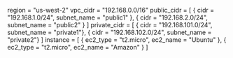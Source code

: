 
region = "us-west-2"
vpc_cidr = "192.168.0.0/16"
public_cidr = [
{ cidr = "192.168.1.0/24", subnet_name = "public1" },
{ cidr = "192.168.2.0/24", subnet_name = "public2" }
]
private_cidr = [
{ cidr = "192.168.101.0/24", subnet_name = "private1"},
{ cidr = "192.168.102.0/24", subnet_name = "private2"}
]
instance = [ 
{ ec2_type = "t2.micro", ec2_name = "Ubuntu" }, 
{ ec2_type = "t2.micro", ec2_name = "Amazon" }
]
